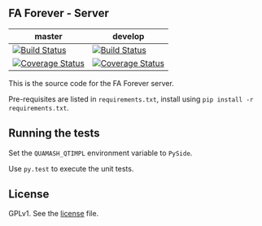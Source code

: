 FA Forever - Server
------------------
master|develop
 ------------ | -------------
[![Build Status](https://travis-ci.org/FAForever/server.svg?branch=master)](https://travis-ci.org/FAForever/server) | [![Build Status](https://travis-ci.org/FAForever/server.svg?branch=develop)](https://travis-ci.org/FAForever/server)
[![Coverage Status](https://coveralls.io/repos/FAForever/server/badge.png?branch=master)](https://coveralls.io/r/FAForever/server?branch=master) | [![Coverage Status](https://coveralls.io/repos/FAForever/server/badge.png?branch=develop)](https://coveralls.io/r/FAForever/server?branch=develop)


This is the source code for the FA Forever server.

Pre-requisites are listed in `requirements.txt`, install using `pip install -r requirements.txt`.


Running the tests
-----------------

Set the `QUAMASH_QTIMPL` environment variable to `PySide`.

Use `py.test` to execute the unit tests.


License
-------

GPLv1. See the [license](license.txt) file.
